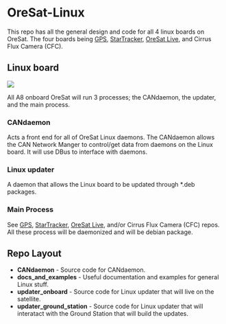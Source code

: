 # OreSat-Linux
This repo has all the general design and code for all 4 linux boards on OreSat. The four boards being [GPS], [StarTracker], [OreSat Live], and Cirrus Flux Camera (CFC).

## Linux board
![](https://github.com/oresat/oresat-linux/blob/master/CANdaemon/docs/OreSatLinuxDiagram.jpg)

All A8 onboard OreSat will run 3 processes; the CANdaemon, the updater, and the main process. 

### CANdaemon
Acts a front end for all of OreSat Linux daemons. The CANdaemon allows the CAN Network Manger to control/get data from daemons on the Linux board. It will use DBus to interface with daemons.

### Linux updater
A daemon that allows the Linux board to be updated through *.deb packages.

### Main Process
See [GPS], [StarTracker], [OreSat Live], and/or Cirrus Flux Camera (CFC) repos. All these process will be daemonized and will be debian package.

## Repo Layout 
- **CANdaemon** - Source code for CANdaemon.
- **docs_and_examples** - Useful documentation and examples for general Linux stuff.
- **updater_onboard** - Source code for Linux updater that will live on the satellite.
- **updater_ground_station** - Source code for Linux updater that will interatact with the Ground Station that will build the updates.

<!-- Other oresat repos -->
[GPS]:https://github.com/oresat/oresat-gps-software
[StarTracker]:https://github.com/oresat/oresat-star-tracker
[OreSat Live]:https://github.com/oresat/oresat-dxwifi-software

<!-- Other repos -->
[CANopenSocket]:https://github.com/CANopenNode/CANopenSocket
